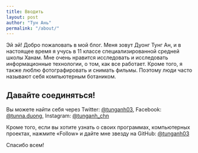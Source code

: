 ```yaml
---
title: Вводить
layout: post
author: "Тун Ань"
permalink: "/about/"
---
```


Эй эй! Добро пожаловать в мой блог. Меня зовут Дуонг Тунг Ан, и в настоящее время я учусь в 11 классе специализированной средней школы Ханам. Мне очень нравится исследовать и исследовать информационные технологии, о том, как все работает. Кроме того, я также люблю фотографировать и снимать фильмы. Поэтому люди часто называют себя компьютерным ботаником.




## Давайте соединяться!

Вы можете найти себя через Twitter: [@tunganh03](https://twitter.com/tunganh03), Facebook: [@tunna.duong](https://facebook.com/tunna.duong), Instagram: [@tunganh_chn](https://instagram.com/tunganh_chn)

Кроме того, если вы хотите узнать о своих программах, компьютерных проектах, нажмите «Follow» и дайте мне звезду на GitHub: [@tunganh03](https://github.com/tunganh03)

Спасибо всем!